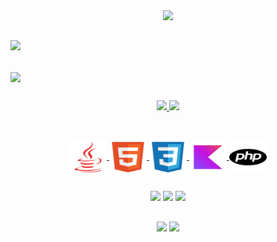 <div align="center">
<img src="https://readme-typing-svg.herokuapp.com/?lines=Hello%20World!;I%20am%20Mariane%20Souza;I%20am%2018%20years%20old;I%20study%20System%20Development;Welcome%20to%20my%20GitHub&font=Pacifico&center=true&width=650&height=120&color=1fe0bf&vCenter=true&size=45%22">
</div>

##

<img src="https://i.redd.it/hpc3zhy71rcb1.jpg">

##

<img align="center" src="https://i.redd.it/45luyr8bs2ib1.png">

##

<div align="center">
  <a href="https://github.com/MarianeBS">
  <img height="250em" src="https://github-readme-stats.vercel.app/api/top-langs/?username=MarianeBS&layout=compact&langs_count=7&theme=dracula"/>
  <img height="250em" src="https://github-readme-stats.vercel.app/api?username=MarianeBS&layout=compact&show_icons=true&theme=Gradiente"/>    
</div>

##

<div align="center" style="display: inline_block"><br>
  <img align="center" alt="Java" height="50" width="60" src="https://raw.githubusercontent.com/devicons/devicon/master/icons/java/java-plain.svg">
  <img align="center" alt="HTML" height="50" width="60" src="https://raw.githubusercontent.com/devicons/devicon/master/icons/html5/html5-original.svg">
  <img align="center" alt="CSS" height="50" width="60" src="https://raw.githubusercontent.com/devicons/devicon/master/icons/css3/css3-original.svg">
  <img align="center" alt="Kotlin" height="50" width="60" src="https://raw.githubusercontent.com/devicons/devicon/master/icons/kotlin/kotlin-original.svg">
  <img align="center" alt="PHP" height="50" width="60" src="https://raw.githubusercontent.com/devicons/devicon/master/icons/php/php-plain.svg">
</div>
  
##
  
<div align="center"> 
  <a href="https://discordapp.com/users/Mah_Soul#6475" target="_blank"><img src="https://img.shields.io/badge/Discord-7289DA?style=for-the-badge&logo=discord&logoColor=white&link=https://discordapp.com/users/Mah_Soul#6475" target="_blank"></a> 
  <a href = "mailto:mariane.souza030405@gmail.com"><img src="https://img.shields.io/badge/-Gmail-%23333?style=for-the-badge&logo=gmail&logoColor=white" target="_blank"></a>
  <a href="https://www.linkedin.com/in/marianesouza05" target="_blank"><img src="https://img.shields.io/badge/-LinkedIn-%230077B5?style=for-the-badge&logo=linkedin&logoColor=white" target="_blank"></a> 
</div>

##

<div align="center">
<img src="https://readme-typing-svg.herokuapp.com/?lines=Today%20is%20the%20first%20day;Of%20the%20rest%20of%20your%20life&font=Pacifico&center=true&width=650&height=120&color=E01F40&vCenter=true&size=45%22">
<img src="https://readme-typing-svg.herokuapp.com/?lines=Of%20the%20rest%20of%20your%20life;Today%20is%20the%20first%20day&font=Pacifico&center=true&width=650&height=120&color=E01F40&vCenter=true&size=45%22">
</div>

